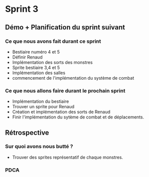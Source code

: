 # Sprint 3

## Démo + Planification du sprint suivant

### Ce que nous avons fait durant ce sprint
- Bestiaire numéro 4 et 5
- Définir Renaud
- Implémentation des sorts des monstres 
- Sprite bestiaire 3,4 et 5
- Implémentation des salles
- commencement de l'implémentation du système de combat

### Ce que nous allons faire durant le prochain sprint
- Implémentation du bestiaire 
- Trouver un sprite pour Renaud
- Création et implémentation des sorts de Renaud
- Finir l'implémentation du sytème de combat et de déplacements.

## Rétrospective

### Sur quoi avons nous butté ?
- Trouver des sprites représentatif de chaque monstres.

### PDCA


